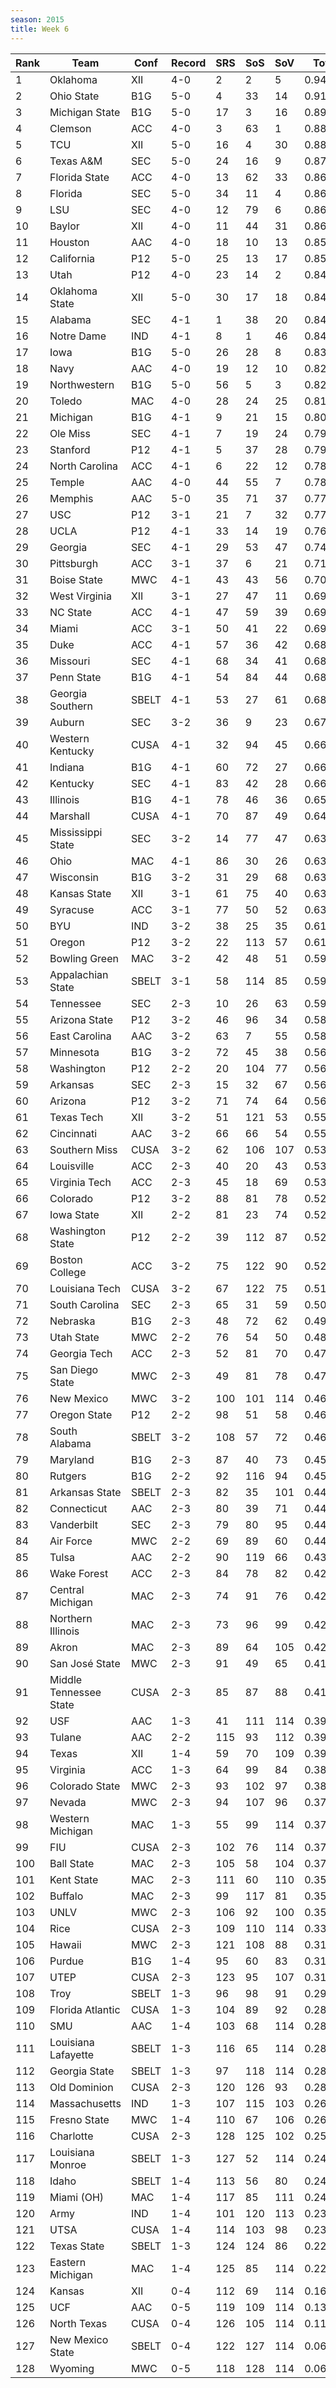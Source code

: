```yaml
---
season: 2015
title: Week 6
---
```

<table class="display"><thead><tr><th>Rank</th><th>Team</th><th>Conf</th><th>Record</th><th>SRS</th><th>SoS</th><th>SoV</th><th>Total</th></tr></thead><tbody>
<tr><td>1</td><td>Oklahoma</td><td>XII</td><td>4-0</td><td>2</td><td>2</td><td>5</td><td>0.94146</td></tr>
<tr><td>2</td><td>Ohio State</td><td>B1G</td><td>5-0</td><td>4</td><td>33</td><td>14</td><td>0.91655</td></tr>
<tr><td>3</td><td>Michigan State</td><td>B1G</td><td>5-0</td><td>17</td><td>3</td><td>16</td><td>0.89470</td></tr>
<tr><td>4</td><td>Clemson</td><td>ACC</td><td>4-0</td><td>3</td><td>63</td><td>1</td><td>0.88885</td></tr>
<tr><td>5</td><td>TCU</td><td>XII</td><td>5-0</td><td>16</td><td>4</td><td>30</td><td>0.88439</td></tr>
<tr><td>6</td><td>Texas A&M</td><td>SEC</td><td>5-0</td><td>24</td><td>16</td><td>9</td><td>0.87475</td></tr>
<tr><td>7</td><td>Florida State</td><td>ACC</td><td>4-0</td><td>13</td><td>62</td><td>33</td><td>0.86928</td></tr>
<tr><td>8</td><td>Florida</td><td>SEC</td><td>5-0</td><td>34</td><td>11</td><td>4</td><td>0.86521</td></tr>
<tr><td>9</td><td>LSU</td><td>SEC</td><td>4-0</td><td>12</td><td>79</td><td>6</td><td>0.86163</td></tr>
<tr><td>10</td><td>Baylor</td><td>XII</td><td>4-0</td><td>11</td><td>44</td><td>31</td><td>0.86028</td></tr>
<tr><td>11</td><td>Houston</td><td>AAC</td><td>4-0</td><td>18</td><td>10</td><td>13</td><td>0.85579</td></tr>
<tr><td>12</td><td>California</td><td>P12</td><td>5-0</td><td>25</td><td>13</td><td>17</td><td>0.85239</td></tr>
<tr><td>13</td><td>Utah</td><td>P12</td><td>4-0</td><td>23</td><td>14</td><td>2</td><td>0.84915</td></tr>
<tr><td>14</td><td>Oklahoma State</td><td>XII</td><td>5-0</td><td>30</td><td>17</td><td>18</td><td>0.84822</td></tr>
<tr><td>15</td><td>Alabama</td><td>SEC</td><td>4-1</td><td>1</td><td>38</td><td>20</td><td>0.84672</td></tr>
<tr><td>16</td><td>Notre Dame</td><td>IND</td><td>4-1</td><td>8</td><td>1</td><td>46</td><td>0.84144</td></tr>
<tr><td>17</td><td>Iowa</td><td>B1G</td><td>5-0</td><td>26</td><td>28</td><td>8</td><td>0.83465</td></tr>
<tr><td>18</td><td>Navy</td><td>AAC</td><td>4-0</td><td>19</td><td>12</td><td>10</td><td>0.82974</td></tr>
<tr><td>19</td><td>Northwestern</td><td>B1G</td><td>5-0</td><td>56</td><td>5</td><td>3</td><td>0.82610</td></tr>
<tr><td>20</td><td>Toledo</td><td>MAC</td><td>4-0</td><td>28</td><td>24</td><td>25</td><td>0.81882</td></tr>
<tr><td>21</td><td>Michigan</td><td>B1G</td><td>4-1</td><td>9</td><td>21</td><td>15</td><td>0.80075</td></tr>
<tr><td>22</td><td>Ole Miss</td><td>SEC</td><td>4-1</td><td>7</td><td>19</td><td>24</td><td>0.79521</td></tr>
<tr><td>23</td><td>Stanford</td><td>P12</td><td>4-1</td><td>5</td><td>37</td><td>28</td><td>0.79283</td></tr>
<tr><td>24</td><td>North Carolina</td><td>ACC</td><td>4-1</td><td>6</td><td>22</td><td>12</td><td>0.78868</td></tr>
<tr><td>25</td><td>Temple</td><td>AAC</td><td>4-0</td><td>44</td><td>55</td><td>7</td><td>0.78184</td></tr>
<tr><td>26</td><td>Memphis</td><td>AAC</td><td>5-0</td><td>35</td><td>71</td><td>37</td><td>0.77742</td></tr>
<tr><td>27</td><td>USC</td><td>P12</td><td>3-1</td><td>21</td><td>7</td><td>32</td><td>0.77427</td></tr>
<tr><td>28</td><td>UCLA</td><td>P12</td><td>4-1</td><td>33</td><td>14</td><td>19</td><td>0.76366</td></tr>
<tr><td>29</td><td>Georgia</td><td>SEC</td><td>4-1</td><td>29</td><td>53</td><td>47</td><td>0.74651</td></tr>
<tr><td>30</td><td>Pittsburgh</td><td>ACC</td><td>3-1</td><td>37</td><td>6</td><td>21</td><td>0.71988</td></tr>
<tr><td>31</td><td>Boise State</td><td>MWC</td><td>4-1</td><td>43</td><td>43</td><td>56</td><td>0.70727</td></tr>
<tr><td>32</td><td>West Virginia</td><td>XII</td><td>3-1</td><td>27</td><td>47</td><td>11</td><td>0.69840</td></tr>
<tr><td>33</td><td>NC State</td><td>ACC</td><td>4-1</td><td>47</td><td>59</td><td>39</td><td>0.69782</td></tr>
<tr><td>34</td><td>Miami</td><td>ACC</td><td>3-1</td><td>50</td><td>41</td><td>22</td><td>0.69583</td></tr>
<tr><td>35</td><td>Duke</td><td>ACC</td><td>4-1</td><td>57</td><td>36</td><td>42</td><td>0.68927</td></tr>
<tr><td>36</td><td>Missouri</td><td>SEC</td><td>4-1</td><td>68</td><td>34</td><td>41</td><td>0.68812</td></tr>
<tr><td>37</td><td>Penn State</td><td>B1G</td><td>4-1</td><td>54</td><td>84</td><td>44</td><td>0.68737</td></tr>
<tr><td>38</td><td>Georgia Southern</td><td>SBELT</td><td>4-1</td><td>53</td><td>27</td><td>61</td><td>0.68464</td></tr>
<tr><td>39</td><td>Auburn</td><td>SEC</td><td>3-2</td><td>36</td><td>9</td><td>23</td><td>0.67194</td></tr>
<tr><td>40</td><td>Western Kentucky</td><td>CUSA</td><td>4-1</td><td>32</td><td>94</td><td>45</td><td>0.66822</td></tr>
<tr><td>41</td><td>Indiana</td><td>B1G</td><td>4-1</td><td>60</td><td>72</td><td>27</td><td>0.66417</td></tr>
<tr><td>42</td><td>Kentucky</td><td>SEC</td><td>4-1</td><td>83</td><td>42</td><td>28</td><td>0.66371</td></tr>
<tr><td>43</td><td>Illinois</td><td>B1G</td><td>4-1</td><td>78</td><td>46</td><td>36</td><td>0.65626</td></tr>
<tr><td>44</td><td>Marshall</td><td>CUSA</td><td>4-1</td><td>70</td><td>87</td><td>49</td><td>0.64119</td></tr>
<tr><td>45</td><td>Mississippi State</td><td>SEC</td><td>3-2</td><td>14</td><td>77</td><td>47</td><td>0.63791</td></tr>
<tr><td>46</td><td>Ohio</td><td>MAC</td><td>4-1</td><td>86</td><td>30</td><td>26</td><td>0.63635</td></tr>
<tr><td>47</td><td>Wisconsin</td><td>B1G</td><td>3-2</td><td>31</td><td>29</td><td>68</td><td>0.63414</td></tr>
<tr><td>48</td><td>Kansas State</td><td>XII</td><td>3-1</td><td>61</td><td>75</td><td>40</td><td>0.63250</td></tr>
<tr><td>49</td><td>Syracuse</td><td>ACC</td><td>3-1</td><td>77</td><td>50</td><td>52</td><td>0.63101</td></tr>
<tr><td>50</td><td>BYU</td><td>IND</td><td>3-2</td><td>38</td><td>25</td><td>35</td><td>0.61958</td></tr>
<tr><td>51</td><td>Oregon</td><td>P12</td><td>3-2</td><td>22</td><td>113</td><td>57</td><td>0.61392</td></tr>
<tr><td>52</td><td>Bowling Green</td><td>MAC</td><td>3-2</td><td>42</td><td>48</td><td>51</td><td>0.59195</td></tr>
<tr><td>53</td><td>Appalachian State</td><td>SBELT</td><td>3-1</td><td>58</td><td>114</td><td>85</td><td>0.59158</td></tr>
<tr><td>54</td><td>Tennessee</td><td>SEC</td><td>2-3</td><td>10</td><td>26</td><td>63</td><td>0.59156</td></tr>
<tr><td>55</td><td>Arizona State</td><td>P12</td><td>3-2</td><td>46</td><td>96</td><td>34</td><td>0.58907</td></tr>
<tr><td>56</td><td>East Carolina</td><td>AAC</td><td>3-2</td><td>63</td><td>7</td><td>55</td><td>0.58795</td></tr>
<tr><td>57</td><td>Minnesota</td><td>B1G</td><td>3-2</td><td>72</td><td>45</td><td>38</td><td>0.56493</td></tr>
<tr><td>58</td><td>Washington</td><td>P12</td><td>2-2</td><td>20</td><td>104</td><td>77</td><td>0.56463</td></tr>
<tr><td>59</td><td>Arkansas</td><td>SEC</td><td>2-3</td><td>15</td><td>32</td><td>67</td><td>0.56372</td></tr>
<tr><td>60</td><td>Arizona</td><td>P12</td><td>3-2</td><td>71</td><td>74</td><td>64</td><td>0.56031</td></tr>
<tr><td>61</td><td>Texas Tech</td><td>XII</td><td>3-2</td><td>51</td><td>121</td><td>53</td><td>0.55749</td></tr>
<tr><td>62</td><td>Cincinnati</td><td>AAC</td><td>3-2</td><td>66</td><td>66</td><td>54</td><td>0.55356</td></tr>
<tr><td>63</td><td>Southern Miss</td><td>CUSA</td><td>3-2</td><td>62</td><td>106</td><td>107</td><td>0.53876</td></tr>
<tr><td>64</td><td>Louisville</td><td>ACC</td><td>2-3</td><td>40</td><td>20</td><td>43</td><td>0.53668</td></tr>
<tr><td>65</td><td>Virginia Tech</td><td>ACC</td><td>2-3</td><td>45</td><td>18</td><td>69</td><td>0.53305</td></tr>
<tr><td>66</td><td>Colorado</td><td>P12</td><td>3-2</td><td>88</td><td>81</td><td>78</td><td>0.52705</td></tr>
<tr><td>67</td><td>Iowa State</td><td>XII</td><td>2-2</td><td>81</td><td>23</td><td>74</td><td>0.52167</td></tr>
<tr><td>68</td><td>Washington State</td><td>P12</td><td>2-2</td><td>39</td><td>112</td><td>87</td><td>0.52124</td></tr>
<tr><td>69</td><td>Boston College</td><td>ACC</td><td>3-2</td><td>75</td><td>122</td><td>90</td><td>0.52096</td></tr>
<tr><td>70</td><td>Louisiana Tech</td><td>CUSA</td><td>3-2</td><td>67</td><td>122</td><td>75</td><td>0.51350</td></tr>
<tr><td>71</td><td>South Carolina</td><td>SEC</td><td>2-3</td><td>65</td><td>31</td><td>59</td><td>0.50272</td></tr>
<tr><td>72</td><td>Nebraska</td><td>B1G</td><td>2-3</td><td>48</td><td>72</td><td>62</td><td>0.49977</td></tr>
<tr><td>73</td><td>Utah State</td><td>MWC</td><td>2-2</td><td>76</td><td>54</td><td>50</td><td>0.48794</td></tr>
<tr><td>74</td><td>Georgia Tech</td><td>ACC</td><td>2-3</td><td>52</td><td>81</td><td>70</td><td>0.47229</td></tr>
<tr><td>75</td><td>San Diego State</td><td>MWC</td><td>2-3</td><td>49</td><td>81</td><td>78</td><td>0.47050</td></tr>
<tr><td>76</td><td>New Mexico</td><td>MWC</td><td>3-2</td><td>100</td><td>101</td><td>114</td><td>0.46996</td></tr>
<tr><td>77</td><td>Oregon State</td><td>P12</td><td>2-2</td><td>98</td><td>51</td><td>58</td><td>0.46689</td></tr>
<tr><td>78</td><td>South Alabama</td><td>SBELT</td><td>3-2</td><td>108</td><td>57</td><td>72</td><td>0.46383</td></tr>
<tr><td>79</td><td>Maryland</td><td>B1G</td><td>2-3</td><td>87</td><td>40</td><td>73</td><td>0.45916</td></tr>
<tr><td>80</td><td>Rutgers</td><td>B1G</td><td>2-2</td><td>92</td><td>116</td><td>94</td><td>0.45252</td></tr>
<tr><td>81</td><td>Arkansas State</td><td>SBELT</td><td>2-3</td><td>82</td><td>35</td><td>101</td><td>0.44717</td></tr>
<tr><td>82</td><td>Connecticut</td><td>AAC</td><td>2-3</td><td>80</td><td>39</td><td>71</td><td>0.44545</td></tr>
<tr><td>83</td><td>Vanderbilt</td><td>SEC</td><td>2-3</td><td>79</td><td>80</td><td>95</td><td>0.44497</td></tr>
<tr><td>84</td><td>Air Force</td><td>MWC</td><td>2-2</td><td>69</td><td>89</td><td>60</td><td>0.44409</td></tr>
<tr><td>85</td><td>Tulsa</td><td>AAC</td><td>2-2</td><td>90</td><td>119</td><td>66</td><td>0.43848</td></tr>
<tr><td>86</td><td>Wake Forest</td><td>ACC</td><td>2-3</td><td>84</td><td>78</td><td>82</td><td>0.42706</td></tr>
<tr><td>87</td><td>Central Michigan</td><td>MAC</td><td>2-3</td><td>74</td><td>91</td><td>76</td><td>0.42596</td></tr>
<tr><td>88</td><td>Northern Illinois</td><td>MAC</td><td>2-3</td><td>73</td><td>96</td><td>99</td><td>0.42496</td></tr>
<tr><td>89</td><td>Akron</td><td>MAC</td><td>2-3</td><td>89</td><td>64</td><td>105</td><td>0.42041</td></tr>
<tr><td>90</td><td>San José State</td><td>MWC</td><td>2-3</td><td>91</td><td>49</td><td>65</td><td>0.41719</td></tr>
<tr><td>91</td><td>Middle Tennessee State</td><td>CUSA</td><td>2-3</td><td>85</td><td>87</td><td>88</td><td>0.41433</td></tr>
<tr><td>92</td><td>USF</td><td>AAC</td><td>1-3</td><td>41</td><td>111</td><td>114</td><td>0.39509</td></tr>
<tr><td>93</td><td>Tulane</td><td>AAC</td><td>2-2</td><td>115</td><td>93</td><td>112</td><td>0.39504</td></tr>
<tr><td>94</td><td>Texas</td><td>XII</td><td>1-4</td><td>59</td><td>70</td><td>109</td><td>0.39477</td></tr>
<tr><td>95</td><td>Virginia</td><td>ACC</td><td>1-3</td><td>64</td><td>99</td><td>84</td><td>0.38647</td></tr>
<tr><td>96</td><td>Colorado State</td><td>MWC</td><td>2-3</td><td>93</td><td>102</td><td>97</td><td>0.38563</td></tr>
<tr><td>97</td><td>Nevada</td><td>MWC</td><td>2-3</td><td>94</td><td>107</td><td>96</td><td>0.37810</td></tr>
<tr><td>98</td><td>Western Michigan</td><td>MAC</td><td>1-3</td><td>55</td><td>99</td><td>114</td><td>0.37460</td></tr>
<tr><td>99</td><td>FIU</td><td>CUSA</td><td>2-3</td><td>102</td><td>76</td><td>114</td><td>0.37311</td></tr>
<tr><td>100</td><td>Ball State</td><td>MAC</td><td>2-3</td><td>105</td><td>58</td><td>104</td><td>0.37277</td></tr>
<tr><td>101</td><td>Kent State</td><td>MAC</td><td>2-3</td><td>111</td><td>60</td><td>110</td><td>0.35616</td></tr>
<tr><td>102</td><td>Buffalo</td><td>MAC</td><td>2-3</td><td>99</td><td>117</td><td>81</td><td>0.35544</td></tr>
<tr><td>103</td><td>UNLV</td><td>MWC</td><td>2-3</td><td>106</td><td>92</td><td>100</td><td>0.35435</td></tr>
<tr><td>104</td><td>Rice</td><td>CUSA</td><td>2-3</td><td>109</td><td>110</td><td>114</td><td>0.33978</td></tr>
<tr><td>105</td><td>Hawaii</td><td>MWC</td><td>2-3</td><td>121</td><td>108</td><td>88</td><td>0.31915</td></tr>
<tr><td>106</td><td>Purdue</td><td>B1G</td><td>1-4</td><td>95</td><td>60</td><td>83</td><td>0.31500</td></tr>
<tr><td>107</td><td>UTEP</td><td>CUSA</td><td>2-3</td><td>123</td><td>95</td><td>107</td><td>0.31111</td></tr>
<tr><td>108</td><td>Troy</td><td>SBELT</td><td>1-3</td><td>96</td><td>98</td><td>91</td><td>0.29977</td></tr>
<tr><td>109</td><td>Florida Atlantic</td><td>CUSA</td><td>1-3</td><td>104</td><td>89</td><td>92</td><td>0.28872</td></tr>
<tr><td>110</td><td>SMU</td><td>AAC</td><td>1-4</td><td>103</td><td>68</td><td>114</td><td>0.28574</td></tr>
<tr><td>111</td><td>Louisiana Lafayette</td><td>SBELT</td><td>1-3</td><td>116</td><td>65</td><td>114</td><td>0.28436</td></tr>
<tr><td>112</td><td>Georgia State</td><td>SBELT</td><td>1-3</td><td>97</td><td>118</td><td>114</td><td>0.28357</td></tr>
<tr><td>113</td><td>Old Dominion</td><td>CUSA</td><td>2-3</td><td>120</td><td>126</td><td>93</td><td>0.28186</td></tr>
<tr><td>114</td><td>Massachusetts</td><td>IND</td><td>1-3</td><td>107</td><td>115</td><td>103</td><td>0.26492</td></tr>
<tr><td>115</td><td>Fresno State</td><td>MWC</td><td>1-4</td><td>110</td><td>67</td><td>106</td><td>0.26021</td></tr>
<tr><td>116</td><td>Charlotte</td><td>CUSA</td><td>2-3</td><td>128</td><td>125</td><td>102</td><td>0.25464</td></tr>
<tr><td>117</td><td>Louisiana Monroe</td><td>SBELT</td><td>1-3</td><td>127</td><td>52</td><td>114</td><td>0.24968</td></tr>
<tr><td>118</td><td>Idaho</td><td>SBELT</td><td>1-4</td><td>113</td><td>56</td><td>80</td><td>0.24676</td></tr>
<tr><td>119</td><td>Miami (OH)</td><td>MAC</td><td>1-4</td><td>117</td><td>85</td><td>111</td><td>0.24463</td></tr>
<tr><td>120</td><td>Army</td><td>IND</td><td>1-4</td><td>101</td><td>120</td><td>113</td><td>0.23631</td></tr>
<tr><td>121</td><td>UTSA</td><td>CUSA</td><td>1-4</td><td>114</td><td>103</td><td>98</td><td>0.23566</td></tr>
<tr><td>122</td><td>Texas State</td><td>SBELT</td><td>1-3</td><td>124</td><td>124</td><td>86</td><td>0.22204</td></tr>
<tr><td>123</td><td>Eastern Michigan</td><td>MAC</td><td>1-4</td><td>125</td><td>85</td><td>114</td><td>0.22100</td></tr>
<tr><td>124</td><td>Kansas</td><td>XII</td><td>0-4</td><td>112</td><td>69</td><td>114</td><td>0.16772</td></tr>
<tr><td>125</td><td>UCF</td><td>AAC</td><td>0-5</td><td>119</td><td>109</td><td>114</td><td>0.13501</td></tr>
<tr><td>126</td><td>North Texas</td><td>CUSA</td><td>0-4</td><td>126</td><td>105</td><td>114</td><td>0.11028</td></tr>
<tr><td>127</td><td>New Mexico State</td><td>SBELT</td><td>0-4</td><td>122</td><td>127</td><td>114</td><td>0.06693</td></tr>
<tr><td>128</td><td>Wyoming</td><td>MWC</td><td>0-5</td><td>118</td><td>128</td><td>114</td><td>0.06273</td></tr>
</tbody></table>
